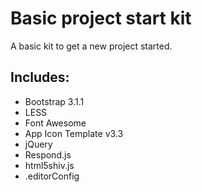 # Basic project start kit

A basic kit to get a new project started.

## Includes:

- Bootstrap 3.1.1
- LESS
- Font Awesome
- App Icon Template v3.3
- jQuery
- Respond.js
- html5shiv.js
- .editorConfig



